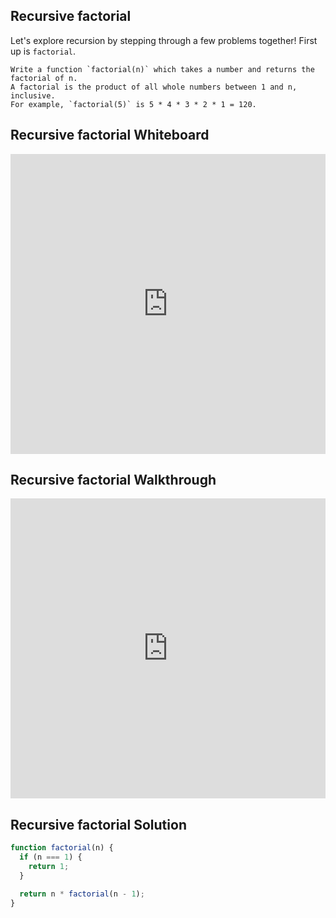 ## Recursive factorial

Let's explore recursion by stepping through a few problems together! First up is `factorial`.

```
Write a function `factorial(n)` which takes a number and returns the factorial of n.
A factorial is the product of all whole numbers between 1 and n, inclusive.
For example, `factorial(5)` is 5 * 4 * 3 * 2 * 1 = 120.
```

## Recursive factorial Whiteboard

<iframe src="https://player.vimeo.com/video/240224863" width="100%" height="480" frameborder="0" webkitallowfullscreen mozallowfullscreen allowfullscreen></iframe>

## Recursive factorial Walkthrough

<iframe src="https://player.vimeo.com/video/240224769" width="100%" height="480" frameborder="0" webkitallowfullscreen mozallowfullscreen allowfullscreen></iframe>

## Recursive factorial Solution

```js
function factorial(n) {
  if (n === 1) {
    return 1;
  }

  return n * factorial(n - 1);
}
```
